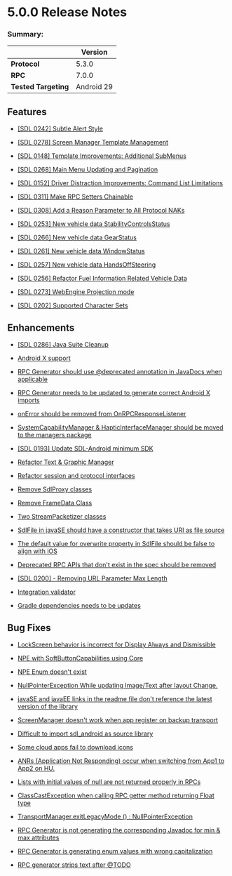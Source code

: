 # 5.0.0 Release Notes

### Summary:
||Version|
|--|--|
| **Protocol** | 5.3.0
| **RPC** | 7.0.0
| **Tested Targeting** | Android 29


## Features

- [[SDL 0242] Subtle Alert Style](https://github.com/smartdevicelink/sdl_java_suite/issues/1120)

- [[SDL 0278] Screen Manager Template Management](https://github.com/smartdevicelink/sdl_java_suite/issues/1327)

- [[SDL 0148] Template Improvements: Additional SubMenus](https://github.com/smartdevicelink/sdl_java_suite/issues/716)

- [[SDL 0268] Main Menu Updating and Pagination](https://github.com/smartdevicelink/sdl_java_suite/issues/1254)

- [[SDL 0152] Driver Distraction Improvements: Command List Limitations](https://github.com/smartdevicelink/sdl_java_suite/issues/729)

- [[SDL 0311] Make RPC Setters Chainable](https://github.com/smartdevicelink/sdl_java_suite/issues/1421)

- [[SDL 0308] Add a Reason Parameter to All Protocol NAKs](https://github.com/smartdevicelink/sdl_java_suite/issues/1379)

- [[SDL 0253] New vehicle data StabilityControlsStatus](https://github.com/smartdevicelink/sdl_java_suite/issues/1204)

- [[SDL 0266] New vehicle data GearStatus](https://github.com/smartdevicelink/sdl_java_suite/issues/1256)

- [[SDL 0261] New vehicle data WindowStatus](https://github.com/smartdevicelink/sdl_java_suite/issues/1243)

- [[SDL 0257] New vehicle data HandsOffSteering](https://github.com/smartdevicelink/sdl_java_suite/issues/1224)

- [[SDL 0256] Refactor Fuel Information Related Vehicle Data](https://github.com/smartdevicelink/sdl_java_suite/issues/1223)

- [[SDL 0273] WebEngine Projection mode](https://github.com/smartdevicelink/sdl_java_suite/issues/1375)

- [[SDL 0202] Supported Character Sets](https://github.com/smartdevicelink/sdl_java_suite/issues/950)

## Enhancements

- [[SDL 0286] Java Suite Cleanup](https://github.com/smartdevicelink/sdl_java_suite/issues/1306)

- [Android X support](https://github.com/smartdevicelink/sdl_java_suite/issues/1094)

- [RPC Generator should use @deprecated annotation in JavaDocs when applicable](https://github.com/smartdevicelink/sdl_java_suite/issues/1448)

- [RPC Generator needs to be updated to generate correct Android X imports](https://github.com/smartdevicelink/sdl_java_suite/issues/1444)

- [onError should be removed from OnRPCResponseListener](https://github.com/smartdevicelink/sdl_java_suite/issues/1455)

- [SystemCapabilityManager & HapticInterfaceManager should be moved to the managers package](https://github.com/smartdevicelink/sdl_java_suite/issues/1432)

- [[SDL 0193] Update SDL-Android minimum SDK](https://github.com/smartdevicelink/sdl_java_suite/issues/835)

- [Refactor Text & Graphic Manager](https://github.com/smartdevicelink/sdl_java_suite/issues/1464)

- [Refactor session and protocol interfaces](https://github.com/smartdevicelink/sdl_java_suite/pull/1430)

- [Remove SdlProxy classes](https://github.com/smartdevicelink/sdl_java_suite/pull/1471)

- [Remove FrameData Class](https://github.com/smartdevicelink/sdl_java_suite/pull/1466)

- [Two StreamPacketizer classes](https://github.com/smartdevicelink/sdl_java_suite/issues/1272)

- [SdlFile in javaSE should have a constructor that takes URI as file source](https://github.com/smartdevicelink/sdl_java_suite/issues/1469)

- [The default value for overwrite property in SdlFile should be false to align with iOS ](https://github.com/smartdevicelink/sdl_java_suite/issues/1451)

- [Deprecated RPC APIs that don't exist in the spec should be removed ](https://github.com/smartdevicelink/sdl_java_suite/issues/1446)

- [[SDL 0200] - Removing URL Parameter Max Length](https://github.com/smartdevicelink/sdl_java_suite/issues/906)

- [Integration validator](https://github.com/smartdevicelink/sdl_java_suite/pull/1436)

- [Gradle dependencies needs to be updates](https://github.com/smartdevicelink/sdl_java_suite/issues/1459)

## Bug Fixes

- [LockScreen behavior is incorrect for Display Always and Dismissible](https://github.com/smartdevicelink/sdl_java_suite/issues/1515)

- [NPE with SoftButtonCapabilities using Core](https://github.com/smartdevicelink/sdl_java_suite/issues/1499)

- [NPE Enum doesn't exist](https://github.com/smartdevicelink/sdl_java_suite/issues/1495)

- [NullPointerException While updating Image/Text after layout Change.](https://github.com/smartdevicelink/sdl_java_suite/issues/1465)

- [javaSE and javaEE links in the readme file don't reference the latest version of the library ](https://github.com/smartdevicelink/sdl_java_suite/issues/1449)

- [ScreenManager doesn't work when app register on backup transport](https://github.com/smartdevicelink/sdl_java_suite/issues/1518)

- [Difficult to import sdl_android as source library](https://github.com/smartdevicelink/sdl_java_suite/issues/1048)

- [Some cloud apps fail to download icons ](https://github.com/smartdevicelink/sdl_java_suite/issues/1513)

- [ANRs (Application Not Responding) occur when switching from App1 to App2 on HU.](https://github.com/smartdevicelink/sdl_java_suite/issues/1398)

- [Lists with initial values of null are not returned properly in RPCs](https://github.com/smartdevicelink/sdl_java_suite/issues/1473)

- [ClassCastException when calling RPC getter method returning Float type](https://github.com/smartdevicelink/sdl_java_suite/issues/1407)

- [TransportManager.exitLegacyMode () : NullPointerException ](https://github.com/smartdevicelink/sdl_java_suite/issues/1412)

- [RPC Generator is not generating the corresponding Javadoc for min & max attributes ](https://github.com/smartdevicelink/sdl_java_suite/issues/1438)

- [RPC Generator is generating enum values with wrong capitalization](https://github.com/smartdevicelink/sdl_java_suite/issues/1425)

- [RPC generator strips text after @TODO ](https://github.com/smartdevicelink/sdl_java_suite/issues/1506)
